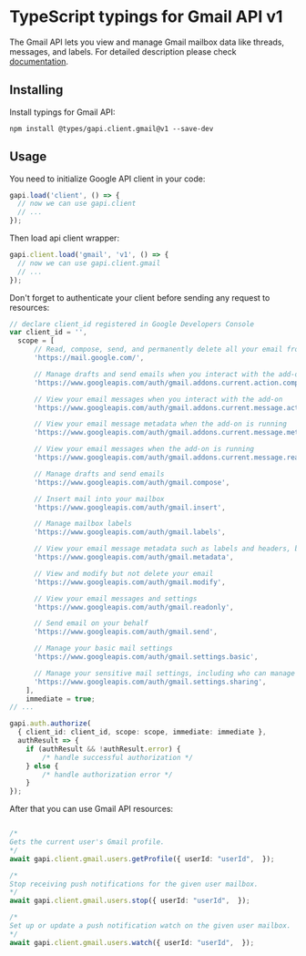 # TypeScript typings for Gmail API v1

The Gmail API lets you view and manage Gmail mailbox data like
    threads, messages, and labels.
For detailed description please check [documentation](https://developers.google.com/gmail/api/).

## Installing

Install typings for Gmail API:

```
npm install @types/gapi.client.gmail@v1 --save-dev
```

## Usage

You need to initialize Google API client in your code:

```typescript
gapi.load('client', () => {
  // now we can use gapi.client
  // ...
});
```

Then load api client wrapper:

```typescript
gapi.client.load('gmail', 'v1', () => {
  // now we can use gapi.client.gmail
  // ...
});
```

Don't forget to authenticate your client before sending any request to resources:

```typescript
// declare client_id registered in Google Developers Console
var client_id = '',
  scope = [ 
      // Read, compose, send, and permanently delete all your email from Gmail
      'https://mail.google.com/',

      // Manage drafts and send emails when you interact with the add-on
      'https://www.googleapis.com/auth/gmail.addons.current.action.compose',

      // View your email messages when you interact with the add-on
      'https://www.googleapis.com/auth/gmail.addons.current.message.action',

      // View your email message metadata when the add-on is running
      'https://www.googleapis.com/auth/gmail.addons.current.message.metadata',

      // View your email messages when the add-on is running
      'https://www.googleapis.com/auth/gmail.addons.current.message.readonly',

      // Manage drafts and send emails
      'https://www.googleapis.com/auth/gmail.compose',

      // Insert mail into your mailbox
      'https://www.googleapis.com/auth/gmail.insert',

      // Manage mailbox labels
      'https://www.googleapis.com/auth/gmail.labels',

      // View your email message metadata such as labels and headers, but not the email body
      'https://www.googleapis.com/auth/gmail.metadata',

      // View and modify but not delete your email
      'https://www.googleapis.com/auth/gmail.modify',

      // View your email messages and settings
      'https://www.googleapis.com/auth/gmail.readonly',

      // Send email on your behalf
      'https://www.googleapis.com/auth/gmail.send',

      // Manage your basic mail settings
      'https://www.googleapis.com/auth/gmail.settings.basic',

      // Manage your sensitive mail settings, including who can manage your mail
      'https://www.googleapis.com/auth/gmail.settings.sharing',
    ],
    immediate = true;
// ...

gapi.auth.authorize(
  { client_id: client_id, scope: scope, immediate: immediate },
  authResult => {
    if (authResult && !authResult.error) {
        /* handle successful authorization */
    } else {
        /* handle authorization error */
    }
});
```

After that you can use Gmail API resources:

```typescript

/*
Gets the current user's Gmail profile.
*/
await gapi.client.gmail.users.getProfile({ userId: "userId",  });

/*
Stop receiving push notifications for the given user mailbox.
*/
await gapi.client.gmail.users.stop({ userId: "userId",  });

/*
Set up or update a push notification watch on the given user mailbox.
*/
await gapi.client.gmail.users.watch({ userId: "userId",  });
```
